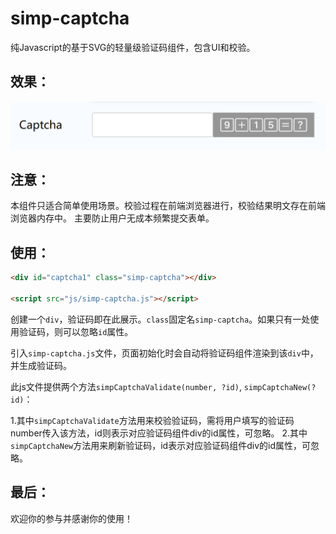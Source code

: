 # simp-captcha
纯Javascript的基于SVG的轻量级验证码组件，包含UI和校验。

## 效果：
![Alt 效果](readme-ep.png)

## 注意：
本组件只适合简单使用场景。校验过程在前端浏览器进行，校验结果明文存在前端浏览器内存中。
主要防止用户无成本频繁提交表单。

## 使用：
```html
<div id="captcha1" class="simp-captcha"></div>

<script src="js/simp-captcha.js"></script>
```

创建一个`div`，验证码即在此展示。`class`固定名`simp-captcha`。如果只有一处使用验证码，则可以忽略`id`属性。

引入`simp-captcha.js`文件，页面初始化时会自动将验证码组件渲染到该`div`中，并生成验证码。

此js文件提供两个方法`simpCaptchaValidate(number, ?id)`, `simpCaptchaNew(?id)`：

1.其中`simpCaptchaValidate`方法用来校验验证码，需将用户填写的验证码number传入该方法，id则表示对应验证码组件div的id属性，可忽略。
2.其中`simpCaptchaNew`方法用来刷新验证码，id表示对应验证码组件div的id属性，可忽略。

## 最后：
欢迎你的参与并感谢你的使用！
